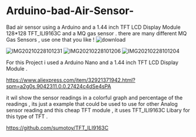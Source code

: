 # Arduino-bad-Air-Sensor-
Bad air sensor using a Arduino and a 1.44 inch TFT LCD Display Module 128*128 TFT_ILI9163C 
and a MQ gas sensor .
there are many different MQ Gas Sensors , use one that you like !
![download](https://user-images.githubusercontent.com/20719445/109414040-0d0c1500-79b1-11eb-86da-10cdfcdf35ea.jpg)


![IMG20210228101231](https://user-images.githubusercontent.com/20719445/109413936-5a3bb700-79b0-11eb-9945-86aaa4bc11ed.jpg)
![IMG20210228101206](https://user-images.githubusercontent.com/20719445/109413937-5a3bb700-79b0-11eb-9202-994ef9c8ce93.jpg)
![IMG20210228101204](https://user-images.githubusercontent.com/20719445/109413940-5ad44d80-79b0-11eb-822b-e635a9ac40b1.jpg)

For this Project i used a Arduino Nano and a 1.44 inch TFT LCD Display Module .

https://www.aliexpress.com/item/32921371942.html?spm=a2g0s.9042311.0.0.27424c4dSe4sPA

it wil show the sensor readings in a colorful graph 
and percentage of the readings , 
its just a example that could be used to use for other Analog sensor reading and this cheap TFT module ,
it uses TFT_ILI9163C  Libary for this type of TFT .

https://github.com/sumotoy/TFT_ILI9163C 
